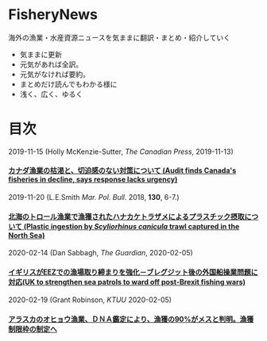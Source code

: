 # FisheryNews
海外の漁業・水産資源ニュースを気ままに翻訳・まとめ・紹介していく

 - 気ままに更新
 - 元気があれば全訳。
 - 元気がなければ要約。
 - まとめだけ読んでもわかる様に
 - 浅く、広く、ゆるく

# 目次
2019-11-15 (Holly McKenzie-Sutter, *The Canadian Press*, 2019-11-13)
#### [カナダ漁業の枯渇と、切迫感のない対策について (Audit finds Canada's fisheries in decline, says response lacks urgency)](20191115Canada.md)

2019-11-20 (L.E.Smith *Mar. Pol. Bull.* 2018, **130**, 6-7.)
#### [北海のトロール漁業で漁獲されたハナカケトラザメによるプラスチック摂取について (Plastic ingestion by *Scyliorhinus canicula* trawl captured in the North Sea) ](hanakake.md)

2020-02-14 (Dan Sabbagh, *The Guardian*, 2020-02-05)
#### [イギリスがEEZでの漁場取り締まりを強化－ブレグジット後の外国船操業問題に対応(UK to strengthen sea patrols to ward off post-Brexit fishing wars)](ukseapatrol.md)

2020-02-19 (Grant Robinson, *KTUU* 2020-02-05)
#### [アラスカのオヒョウ漁業、ＤＮＡ鑑定により、漁獲の90%がメスと判明。漁獲制限枠の制定へ](halibut.md)
